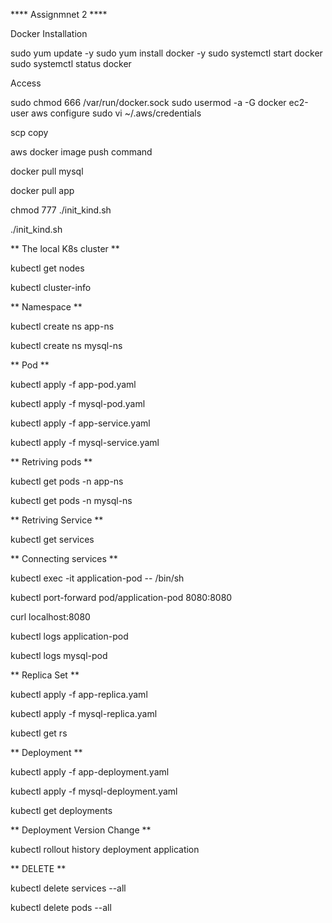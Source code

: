 **** Assignmnet 2 ****

Docker Installation 

sudo yum update -y
sudo yum install docker -y
sudo systemctl start docker
sudo systemctl status docker

Access 

sudo chmod 666 /var/run/docker.sock
sudo usermod -a -G docker ec2-user
aws configure
sudo vi ~/.aws/credentials


scp  copy

aws docker image push command

docker pull mysql

docker pull app

chmod 777 ./init_kind.sh 

./init_kind.sh

** The local K8s cluster **

kubectl get nodes

kubectl cluster-info



** Namespace **

kubectl create ns app-ns

kubectl create ns mysql-ns

** Pod **

kubectl apply -f app-pod.yaml

kubectl apply -f mysql-pod.yaml 

kubectl apply -f app-service.yaml

kubectl apply -f mysql-service.yaml

** Retriving pods **

kubectl get pods -n app-ns

kubectl get pods -n mysql-ns

** Retriving Service **

kubectl get services

** Connecting services **

kubectl exec -it application-pod -- /bin/sh

kubectl port-forward pod/application-pod 8080:8080

curl localhost:8080

kubectl logs application-pod

kubectl logs mysql-pod


** Replica Set **

kubectl apply -f app-replica.yaml 

kubectl apply -f mysql-replica.yaml

kubectl get rs

** Deployment **

kubectl apply -f app-deployment.yaml 

kubectl apply -f mysql-deployment.yaml    

kubectl get deployments

** Deployment Version Change **

kubectl rollout history deployment application 


** DELETE **

kubectl delete services --all 

kubectl delete pods --all 




